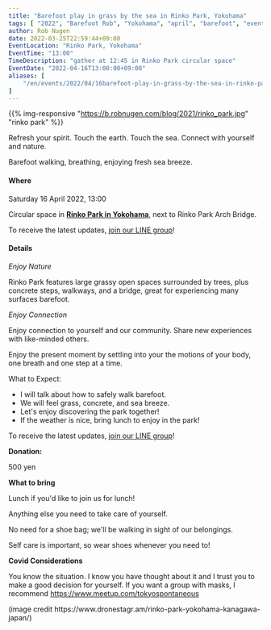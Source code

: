 ```yaml
---
title: "Barefoot play in grass by the sea in Rinko Park, Yokohama"
tags: [ "2022", "Barefoot Rob", "Yokohama", "april", "barefoot", "event", "rinko-park", "walk", "はだし", "臨港パーク", "裸足のロブ" ]
author: Rob Nugen
date: 2022-03-25T22:59:44+09:00
EventLocation: "Rinko Park, Yokohama"
EventTime: "13:00"
TimeDescription: "gather at 12:45 in Rinko Park circular space"
EventDate: "2022-04-16T13:00:00+09:00"
aliases: [
    "/en/events/2022/04/16barefoot-play-in-grass-by-the-sea-in-rinko-park-yokohama",
]
---
```


{{% img-responsive "https://b.robnugen.com/blog/2021/rinko_park.jpg" "rinko park" %}}

Refresh your spirit. Touch the earth. Touch the sea.
Connect with yourself and nature.

Barefoot walking, breathing, enjoying fresh sea breeze.

#### Where

Saturday 16 April 2022, 13:00

Circular space in **[Rinko Park in Yokohama](https://goo.gl/maps/k5XcA7ueXCCsPErV9)**, next to Rinko Park Arch Bridge.

To receive the latest updates, [join our LINE group](/contact/)!

#### Details

*Enjoy Nature*

Rinko Park features
large grassy open spaces surrounded by trees,
plus concrete steps, walkways, and a bridge,
great for experiencing many surfaces barefoot.

*Enjoy Connection*

Enjoy connection to yourself and our community.
Share new experiences with like-minded others.

Enjoy the present moment by settling into your the
motions of your body, one breath and one step at a time.

What to Expect:

* I will talk about how to safely walk barefoot.
* We will feel grass, concrete, and sea breeze.
* Let's enjoy discovering the park together!
* If the weather is nice, bring lunch to enjoy in the park!

To receive the latest updates, [join our LINE group](/contact/)!

**Donation:**

500 yen

**What to bring**

Lunch if you'd like to join us for lunch!

Anything else you need to take care of yourself.

No need for a shoe bag; we'll be walking in sight of our belongings.

Self care is important, so wear shoes whenever you need to!

**Covid Considerations**

You know the situation.
I know you have thought about it and I trust you
to make a good decision for yourself.
If you want a group with masks,
I recommend https://www.meetup.com/tokyospontaneous

<div class="note">(image credit https://www.dronestagr.am/rinko-park-yokohama-kanagawa-japan/)</div>
